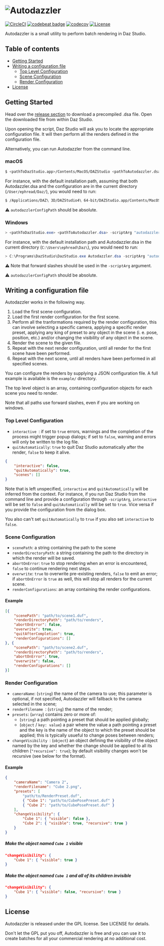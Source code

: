 # ![Autodazzler](https://i.imgur.com/KgX7eIm.jpg)

[![CircleCI](https://circleci.com/gh/ephread/Autodazzler/tree/master.svg?style=shield)](https://circleci.com/gh/ephread/Autodazzler/tree/master)
[![codebeat badge](https://codebeat.co/badges/0ca53387-6f52-4349-8b41-b02fd7ae0786)](https://codebeat.co/projects/github-com-ephread-autodazzler-master)
[![codecov](https://codecov.io/gh/ephread/Autodazzler/branch/master/graph/badge.svg)](https://codecov.io/gh/ephread/Autodazzler)
[![License](https://img.shields.io/badge/license-GPL-green.svg)](https://github.com/ephread/autodazzler/blob/master/LICENSE.md)

Autodazzler is a small utility to perform batch rendering in Daz Studio.

## Table of contents

  * [Getting Started](#getting-started)
  * [Writing a configuration file](#writing-a-configuration-file)
  	* [Top Level Configuration](#top-level-configuration)
  	* [Scene Configuration](#scene-configuration)
  	* [Render Configuration](#render-configuration)
  * [License](#license)

## Getting Started

Head over the [release section](https://github.com/ephread/Autodazzler/releases) to download a precompiled .dsa file. Open the downloaded file from within Daz Studio.

Upon opening the script, Daz Studio will ask you to locate the appropriate configuration file. It will then perform all the renders defined in the configuration file.

Alternatively, you can run Autodazzler from the command line.

### macOS

```bash
$ <pathToDazStudio.app>/Contents/MacOS/DAZStudio <pathToAutodazzler.dsa> -scriptArg "autodazzlerConfigPath='<pathToConfigurationPath.json>'"
```
For instance, with the default installation path, assuming that both Autodazzler.dsa and the configuration are in the current directory (`/User/ephread/Daz/`), you would need to run:

```bash
$ /Applications/DAZ\ 3D/DAZStudio4\ 64-bit/DAZStudio.app/Contents/MacOS/DAZStudio Autodazzler.dsa -scriptArg "autodazzlerConfigPath='/User/ephread/Daz/config.json'"
```

⚠️ `autodazzlerConfigPath` should be absolute.

### Windows

```powershell
> <pathToDazStudio.exe> <pathToAutodazzler.dsa> -scriptArg "autodazzlerConfigPath='<pathToConfigurationPath.json>'"
```

For instance, with the default installation path and Autodazzler.dsa in the current directory (`C:\Users\ephread\Daz\`), you would need to run:


```powershell
> C:\Programs\DazStudio\DazStudio.exe Autodazzler.dsa -scriptArg "autodazzlerConfigPath='C:/Users/ephread/Daz/config.json'"
```

⚠️ Note that forward slashes should be used in the `-scriptArg` argument.

⚠️ `autodazzlerConfigPath` should be absolute.

## Writing a configuration file

Autodazzler works in the following way.

1. Load the first scene configuration.
2. Load the first render configuration for the first scene.
3. Perform all the tranformations required by the render configuration, this can involve selecting a specific camera, applying a specific render preset, applying any king of preset to any object in the scene (i. e. pose, position, etc.) and/or changing the visibility of any object in the scene.
4. Render the scene to the given file.
5. Repeat with the next render configuration, until all render for the first scene have been performed.
6. Repeat with the next scene, until all renders have been performed in all specified scenes.

You can configure the renders by supplying a JSON configuration file. A full example is available is the `example/` directory.

The top level object is an array, containing configuration objects for each scene you need to render.

Note that all paths use forward slashes, even if you are working on windows.

### Top Level Configuration

- `interactive `: if set to `true` errors, warnings and the completion of the process might trigger popup dialogs; if set to `false`, warning and errors will only be written to the log file.
- `quitAutomatically`: `true` to quit Daz Studio automatically after the render, `false` to keep it alive.

```json
{
    "interactive": false,
    "quitAutomatically": true,
    "scenes": []
}
```

Note that is left unspecified, `interactive` and `quitAutomatically` will be inferred from the context. For instance, if you run Daz Studio from the command line and provide a configuration through `-scriptArg`, `interactive` will be set to `false` and `quitAutomatically` will be set to `true`. Vice versa if you provide the configuration from the dialog box.

You also can't set `quitAutomatically` to `true` if you also set `interactive` to `false`.

### Scene Configuration

- `scenePath`: a string containing the path to the scene
- `renderDirectoryPath`: a string containing the path to the directory in which the render will be saved.
- `abortOnError`: `true` to stop rendering when an error is encountered, `false` to continue rendering next steps.
- `overwrite`: `true` to overwrite pre-existing renders, `false` to emit an error; if `abortOnError` is `true` as well, this will stop all renders for the current scene.
- `renderConfigurations`: an array containing the render configurations.

#### Example

```json
[{
    "scenePath": "path/to/scene1.duf",
    "renderDirectoryPath": "path/to/renders",
    "abortOnError": false,
    "overwrite": true,
    "quitAfterCompletion": true,
    "renderConfigurations": []
}, {
    "scenePath": "path/to/scene2.duf",
    "renderDirectoryPath": "path/to/renders",
    "abortOnError": true,
    "overwrite": false,
    "renderConfigurations": []
}]
```

### Render Configuration

- `cameraName`: (`string`) the name of the camera to use; this parameter is optional, if not specified, Autodazzler will fallback to the camera selected in the scene;
- `renderFilename `: (`string`) the name of the render;
- `presets`: (`array`) contains zero or more of:
    - (`string`) a path pointing a preset that should be applied globally;
    - (`object` / `key: value`) a pair where the value a path pointing a preset and the key is the name of the object to which the preset should be applied; this is typically usueful to change poses between renders;
- `changeVisibility `: (`object`) an object defining the visibility of the object named by the key and whether the change should be applied to all its children (`"recursive": true`); by default visibility changes won't be recursive (see below for the format).

#### Example

```json
{
    "cameraName": "Camera 2",
    "renderFilename": "Cube 2.png",
    "presets": [
        "path/to/RenderPreset.duf",
        { "Cube 1": "path/to/CubePosePreset.duf" }
        { "Cube 2": "path/to/CubePosePreset.duf" }
    ],
    "changeVisibility": {
        "Cube 1": { "visible": false },
        "Cube 2": { "visible": true, "recursive": true }
    }
}
```

##### Make the object named `Cube 1` visible

```json
"changeVisibility": {
    "Cube 1": { "visible": true }
}
```

##### Make the object named `Cube 1` and all of its children invisible

```json
"changeVisibility": {
    "Cube 1": { "visible": false, "recursive": true }
}
```

## License

Autodazzler is released under the GPL license. See LICENSE for details.

Don't let the GPL put you off, Autodazzler is free and you can use it to create batches for all your commercial rendering at no additional cost.